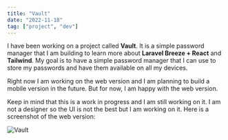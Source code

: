 ```yaml
---
title: "Vault"
date: "2022-11-18"
tag: ["project", "dev"]
---
```


I have been working on a project called **Vault**. It is a simple password manager that I am building to learn more about **Laravel Breeze + React** and **Tailwind**. My goal is to have a simple password manager that I can use to store my passwords and have them available on all my devices.

Right now I am working on the web version and I am planning to build a mobile version in the future. But for now, I am happy with the web version.

Keep in mind that this is a work in progress and I am still working on it. I am not a designer so the UI is not the best but I am working on it. Here is a screenshot of the web version:

![Vault](/images/vault-preview.png "Vault")
